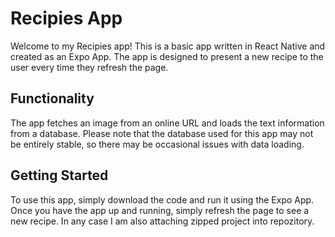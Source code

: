 # Recipies App

Welcome to my Recipies app! This is a basic app written in React Native and created as an Expo App. The app is designed to present a new recipe to the user every time they refresh the page.

## Functionality
The app fetches an image from an online URL and loads the text information from a database. Please note that the database used for this app may not be entirely stable, so there may be occasional issues with data loading.

## Getting Started
To use this app, simply download the code and run it using the Expo App. Once you have the app up and running, simply refresh the page to see a new recipe.
In any case I am also attaching zipped project into repozitory.
